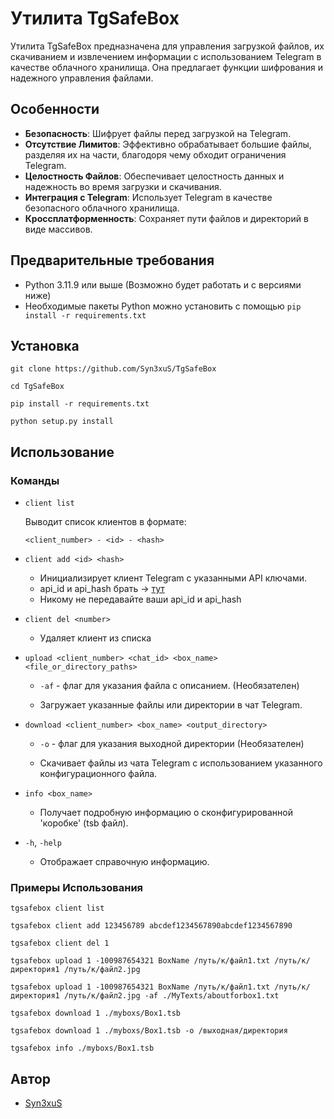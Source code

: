 # Утилита TgSafeBox

Утилита TgSafeBox предназначена для управления загрузкой файлов, их скачиванием и извлечением информации с использованием Telegram в качестве облачного хранилища. Она предлагает функции шифрования и надежного управления файлами.

## Особенности

-   **Безопасность**: Шифрует файлы перед загрузкой на Telegram.
-   **Отсутствие Лимитов**: Эффективно обрабатывает большие файлы, разделяя их на части, благодоря чему обходит ограничения Telegram.
-   **Целостность Файлов**: Обеспечивает целостность данных и надежность во время загрузки и скачивания.
-   **Интеграция с Telegram**: Использует Telegram в качестве безопасного облачного хранилища.
-   **Кроссплатформенность**: Сохраняет пути файлов и директорий в виде массивов.

## Предварительные требования

-   Python 3.11.9 или выше (Возможно будет работать и с версиями ниже)
-   Необходимые пакеты Python можно установить с помощью `pip install -r requirements.txt`

## Установка

`git clone https://github.com/Syn3xuS/TgSafeBox`

`cd TgSafeBox`

`pip install -r requirements.txt`

`python setup.py install`

## Использование

### Команды

-   `client list`

    Выводит список клиентов в формате:

        <client_number> - <id> - <hash>

-   `client add <id> <hash>`

    -   Инициализирует клиент Telegram с указанными API ключами.
    -   api_id и api_hash брать -> [тут](https://my.telegram.org/auth)
    -   Никому не передавайте ваши api_id и api_hash

-   `client del <number>`

    -   Удаляет клиент из списка

-   `upload <client_number> <chat_id> <box_name> <file_or_directory_paths>`

    -   `-af` - флаг для указания файла с описанием. (Необязателен)

    -   Загружает указанные файлы или директории в чат Telegram.

-   `download <client_number> <box_name> <output_directory>`

    -   `-o` - флаг для указания выходной директории (Необязателен)

    -   Скачивает файлы из чата Telegram с использованием указанного конфигурационного файла.

-   `info <box_name>`

    -   Получает подробную информацию о сконфигурированной 'коробке' (tsb файл).

-   `-h`, `-help`

    -   Отображает справочную информацию.

### Примеры Использования

`tgsafebox client list`

`tgsafebox client add 123456789 abcdef1234567890abcdef1234567890`

`tgsafebox client del 1`

`tgsafebox upload 1 -100987654321 BoxName /путь/к/файл1.txt /путь/к/директория1 /путь/к/файл2.jpg`

`tgsafebox upload 1 -100987654321 BoxName /путь/к/файл1.txt /путь/к/директория1 /путь/к/файл2.jpg -af ./MyTexts/aboutforbox1.txt`

`tgsafebox download 1 ./myboxs/Box1.tsb`

`tgsafebox download 1 ./myboxs/Box1.tsb -o /выходная/директория`

`tgsafebox info ./myboxs/Box1.tsb`


## Автор

-   [Syn3xuS](https://t.me/Syn3xuS)
